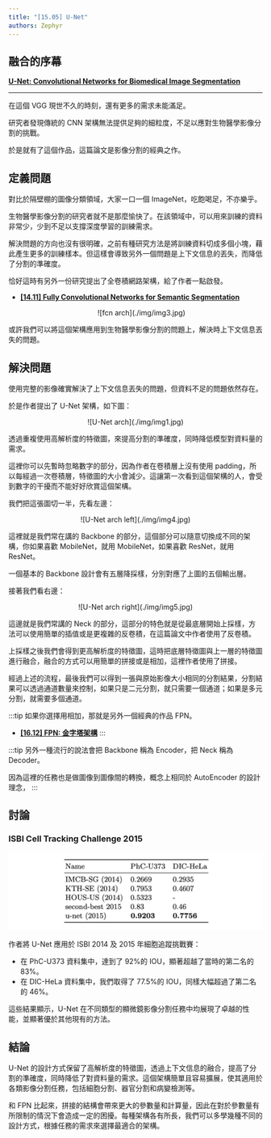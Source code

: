 ```yaml
---
title: "[15.05] U-Net"
authors: Zephyr
---
```


## 融合的序幕

[**U-Net: Convolutional Networks for Biomedical Image Segmentation**](https://arxiv.org/abs/1505.04597)

---

在這個 VGG 現世不久的時刻，還有更多的需求未能滿足。

研究者發現傳統的 CNN 架構無法提供足夠的細粒度，不足以應對生物醫學影像分割的挑戰。

於是就有了這個作品，這篇論文是影像分割的經典之作。

## 定義問題

對比於隔壁棚的圖像分類領域，大家一口一個 ImageNet，吃飽喝足，不亦樂乎。

生物醫學影像分割的研究者就不是那麼愉快了。在該領域中，可以用來訓練的資料非常少，少到不足以支撐深度學習的訓練需求。

解決問題的方向也沒有很明確，之前有種研究方法是將訓練資料切成多個小塊，藉此產生更多的訓練樣本。但這樣會導致另外一個問題是上下文信息的丟失，而降低了分割的準確度。

恰好這時有另外一份研究提出了全卷積網路架構，給了作者一點啟發。

- [**[14.11] Fully Convolutional Networks for Semantic Segmentation**](https://arxiv.org/abs/1411.4038)

  <div align="center">
  <figure style={{"width": "70%"}}>
  ![fcn arch](./img/img3.jpg)
  </figure>
  </div>

或許我們可以將這個架構應用到生物醫學影像分割的問題上，解決時上下文信息丟失的問題。

## 解決問題

使用完整的影像確實解決了上下文信息丟失的問題，但資料不足的問題依然存在。

於是作者提出了 U-Net 架構，如下圖：

<div align="center">
<figure style={{"width": "80%"}}>
![U-Net arch](./img/img1.jpg)
</figure>
</div>

透過重複使用高解析度的特徵圖，來提高分割的準確度，同時降低模型對資料量的需求。

這裡你可以先暫時忽略數字的部分，因為作者在卷積層上沒有使用 padding，所以每經過一次卷積層，特徵圖的大小會減少。這讓第一次看到這個架構的人，會受到數字的干擾而不能好好欣賞這個架構。

我們把這張圖切一半，先看左邊：

<div align="center">
<figure style={{"width": "60%"}}>
![U-Net arch left](./img/img4.jpg)
</figure>
</div>

這裡就是我們常在講的 Backbone 的部分，這個部分可以隨意切換成不同的架構，你如果喜歡 MobileNet，就用 MobileNet，如果喜歡 ResNet，就用 ResNet。

一個基本的 Backbone 設計會有五層降採樣，分別對應了上圖的五個輸出層。

接著我們看右邊：

<div align="center">
<figure style={{"width": "60%"}}>
![U-Net arch right](./img/img5.jpg)
</figure>
</div>

這邊就是我們常講的 Neck 的部分，這部分的特色就是從最底層開始上採樣，方法可以使用簡單的插值或是更複雜的反卷積，在這篇論文中作者使用了反卷積。

上採樣之後我們會得到更高解析度的特徵圖，這時把底層特徵圖與上一層的特徵圖進行融合，融合的方式可以用簡單的拼接或是相加，這裡作者使用了拼接。

經過上述的流程，最後我們可以得到一張與原始影像大小相同的分割結果，分割結果可以透過通道數量來控制，如果只是二元分割，就只需要一個通道；如果是多元分割，就需要多個通道。

:::tip
如果你選擇用相加，那就是另外一個經典的作品 FPN。

- [**[16.12] FPN: 金字塔架構**](../1612-fpn/index.md)
  :::

:::tip
另外一種流行的說法會把 Backbone 稱為 Encoder，把 Neck 稱為 Decoder。

因為這裡的任務也是做圖像到圖像間的轉換，概念上相同於 AutoEncoder 的設計理念，
:::

## 討論

### ISBI Cell Tracking Challenge 2015

![isbi](./img/img2.jpg)

作者將 U-Net 應用於 ISBI 2014 及 2015 年細胞追蹤挑戰賽：

- 在 PhC-U373 資料集中，達到了 92%的 IOU，顯著超越了當時的第二名的 83%。
- 在 DIC-HeLa 資料集中，我們取得了 77.5%的 IOU，同樣大幅超過了第二名的 46%。

這些結果顯示，U-Net 在不同類型的顯微鏡影像分割任務中均展現了卓越的性能，並顯著優於其他現有的方法。

## 結論

U-Net 的設計方式保留了高解析度的特徵圖，透過上下文信息的融合，提高了分割的準確度，同時降低了對資料量的需求。這個架構簡單且容易擴展，使其適用於各類影像分割任務，包括細胞分割、器官分割和病變檢測等。

和 FPN 比起來，拼接的結構會帶來更大的參數量和計算量，因此在對於參數量有所限制的情況下會造成一定的困擾。每種架構各有所長，我們可以多學幾種不同的設計方式，根據任務的需求來選擇最適合的架構。
